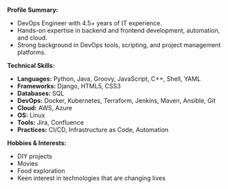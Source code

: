 **Profile Summary:**
- DevOps Engineer with 4.5+ years of IT experience.
- Hands-on expertise in backend and frontend development, automation, and cloud.
- Strong background in DevOps tools, scripting, and project management platforms.

**Technical Skills:**
- **Languages:** Python, Java, Groovy, JavaScript, C++, Shell, YAML
- **Frameworks:** Django, HTML5, CSS3
- **Databases:** SQL
- **DevOps:** Docker, Kubernetes, Terraform, Jenkins, Maven, Ansible, Git
- **Cloud:** AWS, Azure
- **OS:** Linux
- **Tools:** Jira, Confluence
- **Practices:** CI/CD, Infrastructure as Code, Automation

**Hobbies & Interests:**
- DIY projects
- Movies
- Food exploration
- Keen interest in technologies that are changing lives
